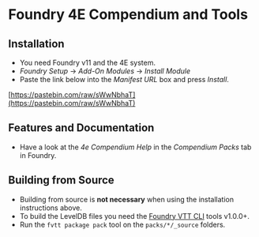 # Foundry 4E Compendium and Tools
## Installation
* You need Foundry v11 and the 4E system.
* _Foundry Setup_ -> _Add-On Modules_ -> _Install Module_
* Paste the link below into the _Manifest URL_ box and press _Install_.

[https://pastebin.com/raw/sWwNbhaT](https://pastebin.com/raw/sWwNbhaT)

## Features and Documentation
* Have a look at the _4e Compendium Help_ in the _Compendium Packs_ tab in Foundry.

## Building from Source
* Building from source is __not necessary__ when using the installation instructions above.
* To build the LevelDB files you need the [Foundry VTT CLI](https://github.com/foundryvtt/foundryvtt-cli) tools v1.0.0+.
* Run the `fvtt package pack` tool on the `packs/*/_source` folders.